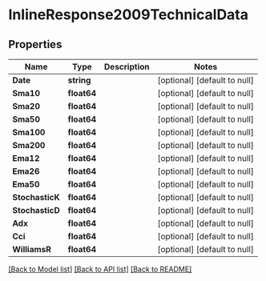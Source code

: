 # InlineResponse2009TechnicalData

## Properties
Name | Type | Description | Notes
------------ | ------------- | ------------- | -------------
**Date** | **string** |  | [optional] [default to null]
**Sma10** | **float64** |  | [optional] [default to null]
**Sma20** | **float64** |  | [optional] [default to null]
**Sma50** | **float64** |  | [optional] [default to null]
**Sma100** | **float64** |  | [optional] [default to null]
**Sma200** | **float64** |  | [optional] [default to null]
**Ema12** | **float64** |  | [optional] [default to null]
**Ema26** | **float64** |  | [optional] [default to null]
**Ema50** | **float64** |  | [optional] [default to null]
**StochasticK** | **float64** |  | [optional] [default to null]
**StochasticD** | **float64** |  | [optional] [default to null]
**Adx** | **float64** |  | [optional] [default to null]
**Cci** | **float64** |  | [optional] [default to null]
**WilliamsR** | **float64** |  | [optional] [default to null]

[[Back to Model list]](../README.md#documentation-for-models) [[Back to API list]](../README.md#documentation-for-api-endpoints) [[Back to README]](../README.md)

